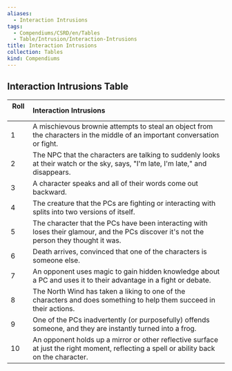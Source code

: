```yaml
---
aliases:
  - Interaction Intrusions
tags:
  - Compendiums/CSRD/en/Tables
  - Table/Intrusion/Interaction-Intrusions
title: Interaction Intrusions
collection: Tables
kind: Compendiums
---
```

## Interaction Intrusions Table
|  Roll &nbsp; &nbsp; | Interaction Intrusions  |
| ------------- | :----------- |
| 1 | A mischievous brownie attempts to steal an object from the characters in the middle of an important conversation or fight. |
| 2 | The NPC that the characters are talking to suddenly looks at their watch or the sky, says, "I'm late, I'm late," and disappears. |
| 3 | A character speaks and all of their words come out backward. |
| 4 | The creature that the PCs are fighting or interacting with splits into two versions of itself. |
| 5 | The character that the PCs have been interacting with loses their glamour, and the PCs discover it's not the person they thought it was. |
| 6 | Death arrives, convinced that one of the characters is someone else. |
| 7 | An opponent uses magic to gain hidden knowledge about a PC and uses it to their advantage in a fight or debate. |
| 8 | The North Wind has taken a liking to one of the characters and does something to help them succeed in their actions. |
| 9 | One of the PCs inadvertently (or purposefully) offends someone, and they are instantly turned into a frog. |
| 10 | An opponent holds up a mirror or other reflective surface at just the right moment, reflecting a spell or ability back on the character. |
